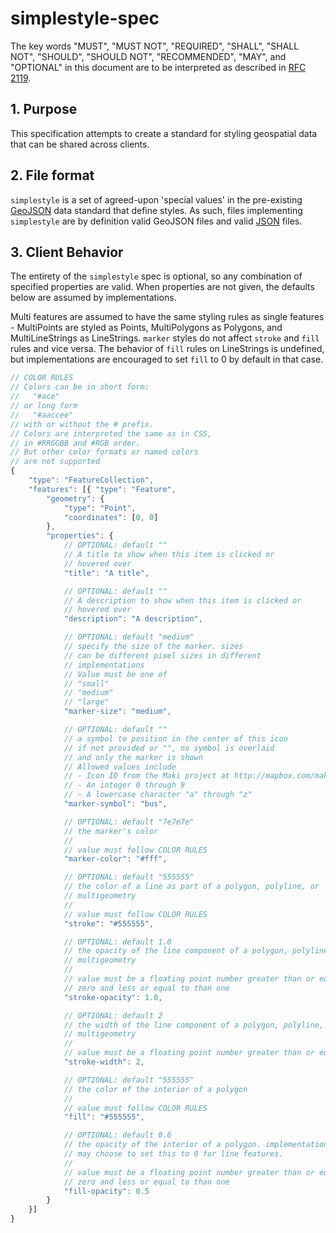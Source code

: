 # simplestyle-spec

The key words "MUST", "MUST NOT", "REQUIRED", "SHALL", "SHALL NOT",
"SHOULD", "SHOULD NOT", "RECOMMENDED", "MAY", and "OPTIONAL" in
this document are to be interpreted as described in [RFC 2119](https://www.ietf.org/rfc/rfc2119.txt).

## 1. Purpose

This specification attempts to create a standard for styling
geospatial data that can be shared across clients.

## 2. File format

`simplestyle` is a set of agreed-upon 'special values' in
the pre-existing [GeoJSON](http://geojson.org/) data standard that
define styles. As such, files implementing `simplestyle` are by
definition valid GeoJSON files and valid [JSON](http://json.org/) files.

## 3. Client Behavior

The entirety of the `simplestyle` spec is optional, so any combination of
specified properties are valid. When properties are not given, the defaults
below are assumed by implementations.

Multi features are assumed to have the same styling rules as single features -
MultiPoints are styled as Points, MultiPolygons as Polygons, and MultiLineStrings
as LineStrings. `marker` styles do not affect `stroke` and `fill` rules and vice versa.
The behavior of `fill` rules on LineStrings is undefined, but implementations
are encouraged to set `fill` to 0 by default in that case.

```javascript
// COLOR RULES
// Colors can be in short form:
//   "#ace"
// or long form
//   "#aaccee"
// with or without the # prefix.
// Colors are interpreted the same as in CSS,
// in #RRGGBB and #RGB order.
// But other color formats or named colors
// are not supported
{
    "type": "FeatureCollection",
    "features": [{ "type": "Feature",
        "geometry": {
            "type": "Point",
            "coordinates": [0, 0]
        },
        "properties": {
            // OPTIONAL: default ""
            // A title to show when this item is clicked or
            // hovered over
            "title": "A title",

            // OPTIONAL: default ""
            // A description to show when this item is clicked or
            // hovered over
            "description": "A description",

            // OPTIONAL: default "medium"
            // specify the size of the marker. sizes
            // can be different pixel sizes in different
            // implementations
            // Value must be one of
            // "small"
            // "medium"
            // "large"
            "marker-size": "medium",

            // OPTIONAL: default ""
            // a symbol to position in the center of this icon
            // if not provided or "", no symbol is overlaid
            // and only the marker is shown
            // Allowed values include
            // - Icon ID from the Maki project at http://mapbox.com/maki/
            // - An integer 0 through 9
            // - A lowercase character "a" through "z"
            "marker-symbol": "bus",

            // OPTIONAL: default "7e7e7e"
            // the marker's color
            //
            // value must follow COLOR RULES
            "marker-color": "#fff",

            // OPTIONAL: default "555555"
            // the color of a line as part of a polygon, polyline, or
            // multigeometry
            //
            // value must follow COLOR RULES
            "stroke": "#555555",

            // OPTIONAL: default 1.0
            // the opacity of the line component of a polygon, polyline, or
            // multigeometry
            //
            // value must be a floating point number greater than or equal to
            // zero and less or equal to than one
            "stroke-opacity": 1.0,

            // OPTIONAL: default 2
            // the width of the line component of a polygon, polyline, or
            // multigeometry
            //
            // value must be a floating point number greater than or equal to 0
            "stroke-width": 2,

            // OPTIONAL: default "555555"
            // the color of the interior of a polygon
            //
            // value must follow COLOR RULES
            "fill": "#555555",

            // OPTIONAL: default 0.6
            // the opacity of the interior of a polygon. implementations
            // may choose to set this to 0 for line features.
            //
            // value must be a floating point number greater than or equal to
            // zero and less or equal to than one
            "fill-opacity": 0.5
        }
    }]
}
```
